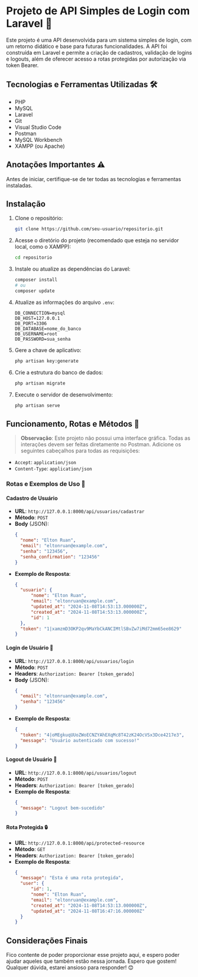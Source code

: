 # Projeto de API Simples de Login com Laravel 🚀

Este projeto é uma API desenvolvida para um sistema simples de login, com um retorno didático e base para futuras funcionalidades. A API foi construída em Laravel e permite a criação de cadastros, validação de logins e logouts, além de oferecer acesso a rotas protegidas por autorização via token Bearer.

## Tecnologias e Ferramentas Utilizadas 🛠️

- PHP
- MySQL
- Laravel
- Git
- Visual Studio Code
- Postman
- MySQL Workbench
- XAMPP (ou Apache)

## Anotações Importantes ⚠️

Antes de iniciar, certifique-se de ter todas as tecnologias e ferramentas instaladas.

## Instalação

1. Clone o repositório:
   ```bash
   git clone https://github.com/seu-usuario/repositorio.git
   ```

2. Acesse o diretório do projeto (recomendado que esteja no servidor local, como o XAMPP):
   ```bash
   cd repositorio
   ```

3. Instale ou atualize as dependências do Laravel:
   ```bash
   composer install
   # ou
   composer update
   ```

4. Atualize as informações do arquivo `.env`:
   ```plaintext
   DB_CONNECTION=mysql
   DB_HOST=127.0.0.1
   DB_PORT=3306
   DB_DATABASE=nome_do_banco
   DB_USERNAME=root
   DB_PASSWORD=sua_senha
   ```

5. Gere a chave de aplicativo:
   ```bash
   php artisan key:generate
   ```

6. Crie a estrutura do banco de dados:
   ```bash
   php artisan migrate
   ```

7. Execute o servidor de desenvolvimento:
   ```bash
   php artisan serve
   ```

## Funcionamento, Rotas e Métodos 📌

> **Observação**: Este projeto não possui uma interface gráfica. Todas as interações devem ser feitas diretamente no Postman. Adicione os seguintes cabeçalhos para todas as requisições:

- `Accept`: `application/json`
- `Content-Type`: `application/json`

### Rotas e Exemplos de Uso 🚦

#### Cadastro de Usuário

- **URL**: `http://127.0.0.1:8000/api/usuarios/cadastrar`
- **Método**: `POST`
- **Body** (JSON):
  ```json
  {
    "nome": "Elton Ruan",
    "email": "eltonruan@example.com",
    "senha": "123456",
    "senha_confirmation": "123456"
  }
  ```
- **Exemplo de Resposta**:
  ```json
  {
    "usuario": {
        "nome": "Elton Ruan",
        "email": "eltonruan@example.com",
        "updated_at": "2024-11-08T14:53:13.000000Z",
        "created_at": "2024-11-08T14:53:13.000000Z",
        "id": 1
    },
    "token": "1|xamzmD3OKP2qv9MaYbCkANCIMtlSBvZw7iMd72mm65ee8629"
  }
  ```

#### Login de Usuário 🔑

- **URL**: `http://127.0.0.1:8000/api/usuarios/login`
- **Método**: `POST`
- **Headers**: `Authorization: Bearer [token_gerado]`
- **Body** (JSON):
  ```json
  {
    "email": "eltonruan@example.com",
    "senha": "123456"
  }
  ```
- **Exemplo de Resposta**:
  ```json
  {
    "token": "4|oMEgkuqUUoZWoECNZYAhEXqMc8T42zK24OcVSx3Dce4217e3",
    "message": "Usuário autenticado com sucesso!"
  }
  ```

#### Logout de Usuário 🚪

- **URL**: `http://127.0.0.1:8000/api/usuarios/logout`
- **Método**: `POST`
- **Headers**: `Authorization: Bearer [token_gerado]`
- **Exemplo de Resposta**:
  ```json
  {
    "message": "Logout bem-sucedido"
  }
  ```

#### Rota Protegida 🔒

- **URL**: `http://127.0.0.1:8000/api/protected-resource`
- **Método**: `GET`
- **Headers**: `Authorization: Bearer [token_gerado]`
- **Exemplo de Resposta**:
  ```json
  {
    "message": "Esta é uma rota protegida",
    "user": {
        "id": 1,
        "nome": "Elton Ruan",
        "email": "eltonruan@example.com",
        "created_at": "2024-11-08T14:53:13.000000Z",
        "updated_at": "2024-11-08T16:47:16.000000Z"
    }
  }
  ```

## Considerações Finais

Fico contente de poder proporcionar esse projeto aqui, e espero poder ajudar aqueles que também estão nessa jornada. Espero que gostem! Qualquer dúvida, estarei ansioso para responder! 😊
